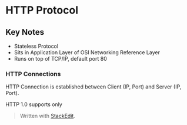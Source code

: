 
# HTTP Protocol

## Key Notes

 - Stateless Protocol
 - Sits in Application Layer of OSI Networking Reference Layer
 - Runs on top of TCP/IP, default port 80

### HTTP Connections
HTTP Connection is established between Client (IP, Port) and Server (IP, Port).

HTTP 1.0 supports only 

> Written with [StackEdit](https://stackedit.io/).
<!--stackedit_data:
eyJoaXN0b3J5IjpbLTE3MjMwMjA5MTFdfQ==
-->